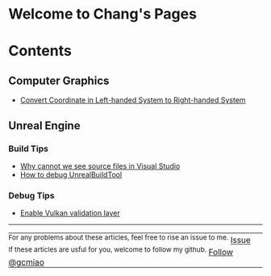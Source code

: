 # Welcome to Chang's Pages

# Contents

## Computer Graphics
- [Convert Coordinate in Left-handed System to Right-handed System](Contents/ComputerGraphics/left_hand_to_right_hand.md)

## Unreal Engine
### Build Tips

- [Why cannot we see source files in Visual Studio](Contents/UnrealEngine/BuildTips/show_source_files.md)
- [How to debug UnrealBuildTool](Contents/UnrealEngine/BuildTips/debug_ubt.md)

### Debug Tips
- [Enable Vulkan validation layer](Contents/UnrealEngine/DebugTips/enable_vulkan_validation.md)

------
<table style="text-align:left">
  <tr>
    <td style="border:none;padding: 0px;">
        <sup>For any problems about these articles, feel free to rise an issue to me.</sup>
        <!-- Place this tag in your head or just before your close body tag. -->
        <script async defer src="https://buttons.github.io/buttons.js"></script>
        <!-- Place this tag where you want the button to render. -->
        <a class="github-button" href="https://github.com/gcmiao/gcmiao.github.io/issues" data-icon="octicon-issue-opened" aria-label="Issue gcmiao/gcmiao.github.io on GitHub">Issue</a>
    </td>
  </tr>
  <tr>
    <td style="border:none;padding: 0px;">
        <sup>If these articles are usful for you, welcome to follow my github.</sup>
        <!-- Place this tag where you want the button to render. -->
        <a class="github-button" href="https://github.com/gcmiao" aria-label="Follow @gcmiao on GitHub">Follow @gcmiao</a>
    </td>
  </tr>
</table>
